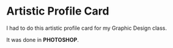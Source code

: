 # Artistic Profile Card

I had to do this artistic profile card for my Graphic Design class.

It was done in **PHOTOSHOP**. 
